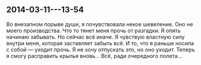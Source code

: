## 2014-03-11---13-54

Во внезапном порыве души, я почувствовала некое шевеление. Оно не моего производства. Что то тянет
меня прочь от разгадки. Я опять начинаю забывать. Но сейчас всё иначе. Я чувствую властную силу
внутри меня, которая заставляет забыть всё. И то, что я раньше носила с собой — уходит прочь. Я не
хочу отпускать это, но оно уходит. Теперь я смогу расправить крылья вновь... Всё, ради очередного
полета...
